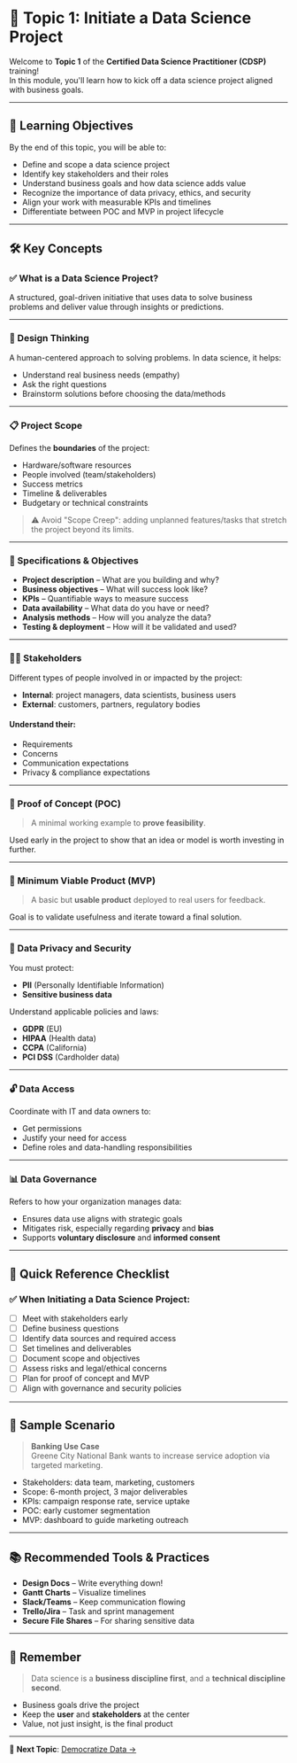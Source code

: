 # 🧠 Topic 1: Initiate a Data Science Project

Welcome to **Topic 1** of the **Certified Data Science Practitioner (CDSP)** training!  
In this module, you'll learn how to kick off a data science project aligned with business goals.

---

## 🎯 Learning Objectives

By the end of this topic, you will be able to:

- Define and scope a data science project
- Identify key stakeholders and their roles
- Understand business goals and how data science adds value
- Recognize the importance of data privacy, ethics, and security
- Align your work with measurable KPIs and timelines
- Differentiate between POC and MVP in project lifecycle

---

## 🛠️ Key Concepts

### ✅ What is a Data Science Project?
A structured, goal-driven initiative that uses data to solve business problems and deliver value through insights or predictions.

---

### 🧠 Design Thinking
A human-centered approach to solving problems. In data science, it helps:
- Understand real business needs (empathy)
- Ask the right questions
- Brainstorm solutions before choosing the data/methods

---

### 📋 Project Scope
Defines the **boundaries** of the project:
- Hardware/software resources
- People involved (team/stakeholders)
- Success metrics
- Timeline & deliverables
- Budgetary or technical constraints

> ⚠️ Avoid "Scope Creep": adding unplanned features/tasks that stretch the project beyond its limits.

---

### 📐 Specifications & Objectives
- **Project description** – What are you building and why?
- **Business objectives** – What will success look like?
- **KPIs** – Quantifiable ways to measure success
- **Data availability** – What data do you have or need?
- **Analysis methods** – How will you analyze the data?
- **Testing & deployment** – How will it be validated and used?

---

### 🧑‍💼 Stakeholders
Different types of people involved in or impacted by the project:
- **Internal**: project managers, data scientists, business users
- **External**: customers, partners, regulatory bodies

#### Understand their:
- Requirements
- Concerns
- Communication expectations
- Privacy & compliance expectations

---

### 🧪 Proof of Concept (POC)
> A minimal working example to **prove feasibility**.

Used early in the project to show that an idea or model is worth investing in further.

---

### 🚀 Minimum Viable Product (MVP)
> A basic but **usable product** deployed to real users for feedback.

Goal is to validate usefulness and iterate toward a final solution.

---

### 🔐 Data Privacy and Security
You must protect:
- **PII** (Personally Identifiable Information)
- **Sensitive business data**
  
Understand applicable policies and laws:
- **GDPR** (EU)
- **HIPAA** (Health data)
- **CCPA** (California)
- **PCI DSS** (Cardholder data)

---

### 🔓 Data Access
Coordinate with IT and data owners to:
- Get permissions
- Justify your need for access
- Define roles and data-handling responsibilities

---

### 📊 Data Governance
Refers to how your organization manages data:
- Ensures data use aligns with strategic goals
- Mitigates risk, especially regarding **privacy** and **bias**
- Supports **voluntary disclosure** and **informed consent**

---

## 🧾 Quick Reference Checklist

### ✅ When Initiating a Data Science Project:
- [ ] Meet with stakeholders early
- [ ] Define business questions
- [ ] Identify data sources and required access
- [ ] Set timelines and deliverables
- [ ] Document scope and objectives
- [ ] Assess risks and legal/ethical concerns
- [ ] Plan for proof of concept and MVP
- [ ] Align with governance and security policies

---

## 🔄 Sample Scenario

> **Banking Use Case**  
> Greene City National Bank wants to increase service adoption via targeted marketing.

- Stakeholders: data team, marketing, customers
- Scope: 6-month project, 3 major deliverables
- KPIs: campaign response rate, service uptake
- POC: early customer segmentation
- MVP: dashboard to guide marketing outreach

---

## 📚 Recommended Tools & Practices

- **Design Docs** – Write everything down!
- **Gantt Charts** – Visualize timelines
- **Slack/Teams** – Keep communication flowing
- **Trello/Jira** – Task and sprint management
- **Secure File Shares** – For sharing sensitive data

---

## 🧠 Remember

> Data science is a **business discipline first**, and a **technical discipline second**.

- Business goals drive the project
- Keep the **user** and **stakeholders** at the center
- Value, not just insight, is the final product

---

📎 **Next Topic**: [Democratize Data →](#)


